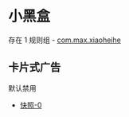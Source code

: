 # 小黑盒

存在 1 规则组 - [com.max.xiaoheihe](/src/apps/com.max.xiaoheihe.ts)

## 卡片式广告

默认禁用

- [快照-0](https://i.gkd.li/import/13421535)
